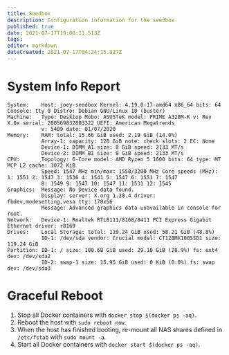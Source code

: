 ```yaml
---
title: Seedbox
description: Configuration information for the seedbox
published: true
date: 2021-07-17T19:06:11.513Z
tags: 
editor: markdown
dateCreated: 2021-07-17T04:24:15.927Z
---
```


# System Info Report
```
System:    Host: joey-seedbox Kernel: 4.19.0-17-amd64 x86_64 bits: 64 Console: tty 0 Distro: Debian GNU/Linux 10 (buster) 
Machine:   Type: Desktop Mobo: ASUSTeK model: PRIME A320M-K v: Rev X.0x serial: 200569832803322 UEFI: American Megatrends 
           v: 5409 date: 01/07/2020 
Memory:    RAM: total: 15.66 GiB used: 2.19 GiB (14.0%) 
           Array-1: capacity: 128 GiB note: check slots: 2 EC: None 
           Device-1: DIMM_A1 size: 8 GiB speed: 2133 MT/s 
           Device-2: DIMM_B1 size: 8 GiB speed: 2133 MT/s 
CPU:       Topology: 6-Core model: AMD Ryzen 5 1600 bits: 64 type: MT MCP L2 cache: 3072 KiB 
           Speed: 1547 MHz min/max: 1550/3200 MHz Core speeds (MHz): 1: 1551 2: 1547 3: 1536 4: 1541 5: 1547 6: 1551 7: 1547 
           8: 1549 9: 1547 10: 1547 11: 1531 12: 1545 
Graphics:  Message: No Device data found. 
           Display: server: X.org 1.20.4 driver: fbdev,modesetting,vesa tty: 170x56 
           Message: Advanced graphics data unavailable in console for root. 
Network:   Device-1: Realtek RTL8111/8168/8411 PCI Express Gigabit Ethernet driver: r8169 
Drives:    Local Storage: total: 119.24 GiB used: 58.21 GiB (48.8%) 
           ID-1: /dev/sda vendor: Crucial model: CT128MX100SSD1 size: 119.24 GiB 
Partition: ID-1: / size: 100.68 GiB used: 29.10 GiB (28.9%) fs: ext4 dev: /dev/sda2 
           ID-2: swap-1 size: 15.95 GiB used: 0 KiB (0.0%) fs: swap dev: /dev/sda3
```

# Graceful Reboot
1. Stop all Docker containers with `docker stop $(docker ps -aq)`.
2. Reboot the host with `sudo reboot now`.
3. When the host has finished booting, re-mount all NAS shares defined in `/etc/fstab` with `sudo mount -a`.
4. Start all Docker containers with `docker start $(docker ps -aq)`.